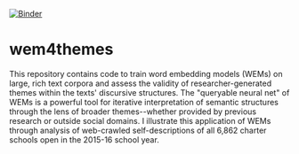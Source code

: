 [![Binder](https://mybinder.org/badge_logo.svg)](https://mybinder.org/v2/gh/jhaber-zz/wem4themes/master)

# wem4themes
This repository contains code to train word embedding models (WEMs) on large, rich text corpora and assess the validity of researcher-generated themes within the texts' discursive structures. The "queryable neural net" of WEMs is a powerful tool for iterative interpretation of semantic structures through the lens of broader themes--whether provided by previous research or outside social domains. I illustrate this application of WEMs through analysis of web-crawled self-descriptions of all 6,862 charter schools open in the 2015-16 school year.

